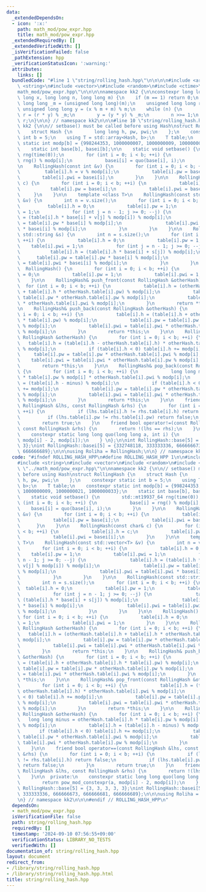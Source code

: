 ```yaml
---
data:
  _extendedDependsOn:
  - icon: ':x:'
    path: math_mod/pow_expr.hpp
    title: math_mod/pow_expr.hpp
  _extendedRequiredBy: []
  _extendedVerifiedWith: []
  _isVerificationFailed: false
  _pathExtension: hpp
  _verificationStatusIcon: ':warning:'
  attributes:
    links: []
  bundledCode: "#line 1 \"string/rolling_hash.hpp\"\n\n\n\n#include <array>\n#include\
    \ <string>\n#include <vector>\n#include <random>\n#include <ctime>\n#line 1 \"\
    math_mod/pow_expr.hpp\"\n\n\n\nnamespace kk2 {\n\nconstexpr long long pow_mod_constexpr(long\
    \ long x, long long n, long long m) {\n    if (m == 1) return 0;\n    unsigned\
    \ long long _m = (unsigned long long)(m);\n    unsigned long long r = 1;\n   \
    \ unsigned long long y = (x % m + m) % m;\n    while (n) {\n        if (n & 1)\
    \ r = (r * y) % _m;\n        y = (y * y) % _m;\n        n >>= 1;\n    }\n    return\
    \ r;\n}\n\n} // namespace kk2\n\n\n#line 10 \"string/rolling_hash.hpp\"\n\nnamespace\
    \ kk2 {\n\n// setbase() must be called before using Hash\nstruct RollingHash {\n\
    \    struct Hash {\n        long long h, pw, pwi;\n    };\n    constexpr static\
    \ int b = 5;\n    using T = std::array<Hash, b>;\n    T table;\n    constexpr\
    \ static int modp[b] = {998244353, 1000000007, 1000000009, 1000000021, 1000000033};\n\
    \    static int base[b], basei[b];\n\n    static void setbase() {\n        std::mt19937_64\
    \ rng(time(0));\n        for (int i = 0; i < b; ++i) {\n            base[i] =\
    \ rng() % modp[i];\n            basei[i] = quo(base[i], i);\n        }\n    }\n\
    \n    RollingHash(const int &v) {\n        for (int i = 0; i < b; ++i) {\n   \
    \         table[i].h = v % modp[i];\n            table[i].pw = base[i];\n    \
    \        table[i].pwi = basei[i];\n        }\n    }\n\n    RollingHash(const char&\
    \ c) {\n        for (int i = 0; i < b; ++i) {\n            table[i].h = c;\n \
    \           table[i].pw = base[i];\n            table[i].pwi = basei[i];\n   \
    \     }\n    }\n\n    template <class T>\n    RollingHash(const std::vector<T>\
    \ &v) {\n        int n = v.size();\n        for (int i = 0; i < b; ++i) {\n  \
    \          table[i].h = 0;\n            table[i].pw = 1;\n            table[i].pwi\
    \ = 1;\n            for (int j = n - 1; j >= 0; --j) {\n                table[i].h\
    \ = (table[i].h * base[i] + v[j] % modp[i]) % modp[i];\n                table[i].pw\
    \ = table[i].pw * base[i] % modp[i];\n                table[i].pwi = table[i].pwi\
    \ * basei[i] % modp[i];\n            }\n        }\n    }\n\n    RollingHash(const\
    \ std::string &s) {\n        int n = s.size();\n        for (int i = 0; i < b;\
    \ ++i) {\n            table[i].h = 0;\n            table[i].pw = 1;\n        \
    \    table[i].pwi = 1;\n            for (int j = n - 1; j >= 0; --j) {\n     \
    \           table[i].h = (table[i].h * base[i] + s[j]) % modp[i];\n          \
    \      table[i].pw = table[i].pw * base[i] % modp[i];\n                table[i].pwi\
    \ = table[i].pwi * basei[i] % modp[i];\n            }\n        }\n    }\n\n  \
    \  RollingHash() {\n        for (int i = 0; i < b; ++i) {\n            table[i].h\
    \ = 0;\n            table[i].pw = 1;\n            table[i].pwi = 1;\n        }\n\
    \    }\n\n    RollingHash& push_front(const RollingHash &otherHash) {\n      \
    \  for (int i = 0; i < b; ++i) {\n            table[i].h = (otherHash.table[i].h\
    \ + table[i].h * otherHash.table[i].pw) % modp[i];\n            table[i].pw =\
    \ table[i].pw * otherHash.table[i].pw % modp[i];\n            table[i].pwi = table[i].pwi\
    \ * otherHash.table[i].pwi % modp[i];\n        }\n        return *this;\n    }\n\
    \n    RollingHash& push_back(const RollingHash &otherHash) {\n        for (int\
    \ i = 0; i < b; ++i) {\n            table[i].h = (table[i].h + otherHash.table[i].h\
    \ * table[i].pw) % modp[i];\n            table[i].pw = table[i].pw * otherHash.table[i].pw\
    \ % modp[i];\n            table[i].pwi = table[i].pwi * otherHash.table[i].pwi\
    \ % modp[i];\n        }\n        return *this;\n    }\n\n    RollingHash& pop_front(const\
    \ RollingHash &otherHash) {\n        for (int i = 0; i < b; ++i) {\n         \
    \   table[i].h = (table[i].h - otherHash.table[i].h) * otherHash.table[i].pwi\
    \ % modp[i];\n            if (table[i].h < 0) table[i].h += modp[i];\n       \
    \     table[i].pw = table[i].pw * otherHash.table[i].pwi % modp[i];\n        \
    \    table[i].pwi = table[i].pwi * otherHash.table[i].pw % modp[i];\n        }\n\
    \        return *this;\n    }\n\n    RollingHash& pop_back(const RollingHash &otherHash)\
    \ {\n        for (int i = 0; i < b; ++i) {\n            long long minus = otherHash.table[i].h\
    \ * table[i].pw % modp[i] * otherHash.table[i].pwi % modp[i];\n            table[i].h\
    \ = (table[i].h - minus) % modp[i];\n            if (table[i].h < 0) table[i].h\
    \ += modp[i];\n            table[i].pw = table[i].pw * otherHash.table[i].pwi\
    \ % modp[i];\n            table[i].pwi = table[i].pwi * otherHash.table[i].pw\
    \ % modp[i];\n        }\n        return *this;\n    }\n\n    friend bool operator==(const\
    \ RollingHash &lhs, const RollingHash &rhs) {\n        for (int i = 0; i < b;\
    \ ++i) {\n            if (lhs.table[i].h != rhs.table[i].h) return false;\n  \
    \          if (lhs.table[i].pw != rhs.table[i].pw) return false;\n        }\n\
    \        return true;\n    }\n    friend bool operator!=(const RollingHash &lhs,\
    \ const RollingHash &rhs) {\n        return !(lhs == rhs);\n    }\n\n  private:\n\
    \    constexpr static long long quo(long long a, int i) {\n        return pow_mod_constexpr(a,\
    \ modp[i] - 2, modp[i]);\n    } \n};\n\nint RollingHash::base[5] = {3, 3, 3, 3,\
    \ 3};\nint RollingHash::basei[5] = {332748118, 333333336, 666666673, 666666681,\
    \ 666666689};\n\n\nusing Roliha = RollingHash;\n\n} // namespace kk2\n\n\n\n"
  code: "#ifndef ROLLING_HASH_HPP\n#define ROLLING_HASH_HPP 1\n\n#include <array>\n\
    #include <string>\n#include <vector>\n#include <random>\n#include <ctime>\n#include\
    \ \"../math_mod/pow_expr.hpp\"\n\nnamespace kk2 {\n\n// setbase() must be called\
    \ before using Hash\nstruct RollingHash {\n    struct Hash {\n        long long\
    \ h, pw, pwi;\n    };\n    constexpr static int b = 5;\n    using T = std::array<Hash,\
    \ b>;\n    T table;\n    constexpr static int modp[b] = {998244353, 1000000007,\
    \ 1000000009, 1000000021, 1000000033};\n    static int base[b], basei[b];\n\n\
    \    static void setbase() {\n        std::mt19937_64 rng(time(0));\n        for\
    \ (int i = 0; i < b; ++i) {\n            base[i] = rng() % modp[i];\n        \
    \    basei[i] = quo(base[i], i);\n        }\n    }\n\n    RollingHash(const int\
    \ &v) {\n        for (int i = 0; i < b; ++i) {\n            table[i].h = v % modp[i];\n\
    \            table[i].pw = base[i];\n            table[i].pwi = basei[i];\n  \
    \      }\n    }\n\n    RollingHash(const char& c) {\n        for (int i = 0; i\
    \ < b; ++i) {\n            table[i].h = c;\n            table[i].pw = base[i];\n\
    \            table[i].pwi = basei[i];\n        }\n    }\n\n    template <class\
    \ T>\n    RollingHash(const std::vector<T> &v) {\n        int n = v.size();\n\
    \        for (int i = 0; i < b; ++i) {\n            table[i].h = 0;\n        \
    \    table[i].pw = 1;\n            table[i].pwi = 1;\n            for (int j =\
    \ n - 1; j >= 0; --j) {\n                table[i].h = (table[i].h * base[i] +\
    \ v[j] % modp[i]) % modp[i];\n                table[i].pw = table[i].pw * base[i]\
    \ % modp[i];\n                table[i].pwi = table[i].pwi * basei[i] % modp[i];\n\
    \            }\n        }\n    }\n\n    RollingHash(const std::string &s) {\n\
    \        int n = s.size();\n        for (int i = 0; i < b; ++i) {\n          \
    \  table[i].h = 0;\n            table[i].pw = 1;\n            table[i].pwi = 1;\n\
    \            for (int j = n - 1; j >= 0; --j) {\n                table[i].h =\
    \ (table[i].h * base[i] + s[j]) % modp[i];\n                table[i].pw = table[i].pw\
    \ * base[i] % modp[i];\n                table[i].pwi = table[i].pwi * basei[i]\
    \ % modp[i];\n            }\n        }\n    }\n\n    RollingHash() {\n       \
    \ for (int i = 0; i < b; ++i) {\n            table[i].h = 0;\n            table[i].pw\
    \ = 1;\n            table[i].pwi = 1;\n        }\n    }\n\n    RollingHash& push_front(const\
    \ RollingHash &otherHash) {\n        for (int i = 0; i < b; ++i) {\n         \
    \   table[i].h = (otherHash.table[i].h + table[i].h * otherHash.table[i].pw) %\
    \ modp[i];\n            table[i].pw = table[i].pw * otherHash.table[i].pw % modp[i];\n\
    \            table[i].pwi = table[i].pwi * otherHash.table[i].pwi % modp[i];\n\
    \        }\n        return *this;\n    }\n\n    RollingHash& push_back(const RollingHash\
    \ &otherHash) {\n        for (int i = 0; i < b; ++i) {\n            table[i].h\
    \ = (table[i].h + otherHash.table[i].h * table[i].pw) % modp[i];\n           \
    \ table[i].pw = table[i].pw * otherHash.table[i].pw % modp[i];\n            table[i].pwi\
    \ = table[i].pwi * otherHash.table[i].pwi % modp[i];\n        }\n        return\
    \ *this;\n    }\n\n    RollingHash& pop_front(const RollingHash &otherHash) {\n\
    \        for (int i = 0; i < b; ++i) {\n            table[i].h = (table[i].h -\
    \ otherHash.table[i].h) * otherHash.table[i].pwi % modp[i];\n            if (table[i].h\
    \ < 0) table[i].h += modp[i];\n            table[i].pw = table[i].pw * otherHash.table[i].pwi\
    \ % modp[i];\n            table[i].pwi = table[i].pwi * otherHash.table[i].pw\
    \ % modp[i];\n        }\n        return *this;\n    }\n\n    RollingHash& pop_back(const\
    \ RollingHash &otherHash) {\n        for (int i = 0; i < b; ++i) {\n         \
    \   long long minus = otherHash.table[i].h * table[i].pw % modp[i] * otherHash.table[i].pwi\
    \ % modp[i];\n            table[i].h = (table[i].h - minus) % modp[i];\n     \
    \       if (table[i].h < 0) table[i].h += modp[i];\n            table[i].pw =\
    \ table[i].pw * otherHash.table[i].pwi % modp[i];\n            table[i].pwi =\
    \ table[i].pwi * otherHash.table[i].pw % modp[i];\n        }\n        return *this;\n\
    \    }\n\n    friend bool operator==(const RollingHash &lhs, const RollingHash\
    \ &rhs) {\n        for (int i = 0; i < b; ++i) {\n            if (lhs.table[i].h\
    \ != rhs.table[i].h) return false;\n            if (lhs.table[i].pw != rhs.table[i].pw)\
    \ return false;\n        }\n        return true;\n    }\n    friend bool operator!=(const\
    \ RollingHash &lhs, const RollingHash &rhs) {\n        return !(lhs == rhs);\n\
    \    }\n\n  private:\n    constexpr static long long quo(long long a, int i) {\n\
    \        return pow_mod_constexpr(a, modp[i] - 2, modp[i]);\n    } \n};\n\nint\
    \ RollingHash::base[5] = {3, 3, 3, 3, 3};\nint RollingHash::basei[5] = {332748118,\
    \ 333333336, 666666673, 666666681, 666666689};\n\n\nusing Roliha = RollingHash;\n\
    \n} // namespace kk2\n\n\n#endif // ROLLING_HASH_HPP\n"
  dependsOn:
  - math_mod/pow_expr.hpp
  isVerificationFile: false
  path: string/rolling_hash.hpp
  requiredBy: []
  timestamp: '2024-09-10 07:56:55+09:00'
  verificationStatus: LIBRARY_NO_TESTS
  verifiedWith: []
documentation_of: string/rolling_hash.hpp
layout: document
redirect_from:
- /library/string/rolling_hash.hpp
- /library/string/rolling_hash.hpp.html
title: string/rolling_hash.hpp
---
```

